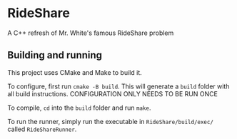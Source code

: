 # RideShare

A C++ refresh of Mr. White's famous RideShare problem

## Building and running

This project uses CMake and Make to build it.

To configure, first run `cmake -B build`. This will generate a `build` folder with all build instructions.
CONFIGURATION ONLY NEEDS TO BE RUN ONCE

To compile, `cd` into the `build` folder and run `make`.

To run the runner, simply run the executable in `RideShare/build/exec/` called `RideShareRunner`.